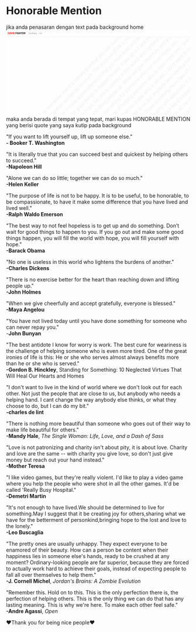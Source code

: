 # Honorable Mention
jika anda penasaran dengan text pada background home
![img/pahlawan.gif](img/pahlawan.gif)
maka anda berada di tempat yang tepat, mari kupas HONORABLE MENTION yang berisi quote yang saya kutip pada background

"If you want to lift yourself up, lift up someone else."<br>
**- Booker T. Washington**


"It is literally true that you can succeed best and quickest by helping others to succeed."<br>
**-Napoleon Hill**


"Alone we can do so little; together we can do so much."<br>
**-Helen Keller**


"The purpose of life is not to be happy. It is to be useful, to be honorable, to be compassionate, to have it make some difference that you have lived and lived well."<br>
**-Ralph Waldo Emerson**


"The best way to not feel hopeless is to get up and do something. Don’t wait for good things to happen to you. If you go out and make some good things happen, you will fill the world with hope, you will fill yourself with hope."<br>
**-Barack Obama**


"No one is useless in this world who lightens the burdens of another."<br>
**-Charles Dickens**


"There is no exercise better for the heart than reaching down and lifting people up."<br>
**-John Holmes**


"When we give cheerfully and accept gratefully, everyone is blessed."<br>
**-Maya Angelou**


"You have not lived today until you have done something for someone who can never repay you."<br>
-**John Bunyan**


"The best antidote I know for worry is work. The best cure for weariness is the challenge of helping someone who is even more tired. One of the great ironies of life is this: He or she who serves almost always benefits more than he or she who is served."<br>
**-Gordon B. Hinckley**, Standing for Something: 10 Neglected Virtues That Will Heal Our Hearts and Homes


"I don't want to live in the kind of world where we don't look out for each other. Not just the people that are close to us, but anybody who needs a helping hand. I cant change the way anybody else thinks, or what they choose to do, but I can do my bit."<br>
**-charles de lint**


"There is nothing more beautiful than someone who goes out of their way to make life beautiful for others."<br>
**-Mandy Hale**, *The Single Woman: Life, Love, and a Dash of Sass*


"Love is not patronizing and charity isn't about pity, it is about love. Charity and love are the same -- with charity you give love, so don't just give money but reach out your hand instead."<br>
**-Mother Teresa**


"I like video games, but they're really violent. I'd like to play a video game where you help the people who were shot in all the other games. It'd be called 'Really Busy Hospital."<br>
**-Demetri Martin**


"It's not enough to have lived.We should be determined to live for something.May I suggest that it be creating joy for others,sharing what we have for the betterment of personkind,bringing hope to the lost and love to the lonely."<br>
**-Leo Buscaglia**


"The pretty ones are usually unhappy. They expect everyone to be enamored of their beauty. How can a person be content when their happiness lies in someone else's hands, ready to be crushed at any moment? Ordinary-looking people are far superior, because they are forced to actually work hard to achieve their goals, instead of expecting people to fall all over themselves to help them."<br>
**-J. Cornell Michel**, *Jordan's Brains: A Zombie Evolution*


"Remember this. Hold on to this. This is the only perfection there is, the perfection of helping others. This is the only thing we can do that has any lasting meaning. This is why we're here. To make each other feel safe."<br>
**-Andre Agassi**, *Open*

❤️Thank you for being nice people❤️
